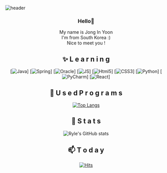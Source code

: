 <!--
**bellpp93/bellpp93** is a ✨ _special_ ✨ repository because its `README.md` (this file) appears on your GitHub profile.

Here are some ideas to get you started:

- 🔭 I’m currently working on ...
- 🌱 I’m currently learning ...
- 👯 I’m looking to collaborate on ...
- 🤔 I’m looking for help with ...
- 💬 Ask me about ...
- 📫 How to reach me: ...
- 😄 Pronouns: ...
- ⚡ Fun fact: ...
-->
![header](https://capsule-render.vercel.app/api?type=waving&color=auto&height=300&section=header&text=Ryle's%20CodeWolrd&fontSize=70)

<div align=center>

### Hello👋
  My name is Jong In Yoon<br>
  I'm from South Korea :)<br>
  Nice to meet you !

<div align=center>

  ## ✨ L e a r n i n g
  
  [![Java](https://img.shields.io/badge/Java-007396?style=flat-square&logo=Java&logoColor=white)]
  [![Spring](https://img.shields.io/badge/Spring-6DB33F?style=flat-square&logo=Spring&logoColor=white)]
  [![Oracle](https://img.shields.io/badge/Oracle-F80000?style=flat-square&logo=Oracle&logoColor=white)]
  [![JS](https://img.shields.io/badge/JavaScript-F7DF1E?style=flat-square&logo=JavaScript&logoColor=black)]
  [![Html5](https://img.shields.io/badge/Html-E34F26?style=flat-square&logo=Html5&logoColor=white)]
  [![CSS3](https://img.shields.io/badge/CSS-1572B6?style=flat-square&logo=CSS3&logoColor=white)]
  [![Python](https://img.shields.io/badge/Python-3776AB?style=flat-square&logo=Python&logoColor=white)]
  [![PyCharm](https://img.shields.io/badge/PyCharm-000000?style=flat-square&logo=PyCharm&logoColor=white)]
  [![React](https://img.shields.io/badge/React-#61DAFB?style=flat-square&logo=React&logoColor=black)]
  
<div align=center>
  
  ## 🔭 U s e d P r o g r a m s
  
  [![Top Langs](https://github-readme-stats.vercel.app/api/top-langs/?username=bellpp93&layout=compact&theme=material-palenight)](https://github.com/bellpp93/github-readme-stats)
  
<div align=center>
  
  ## 🌱 S t a t s
  
  ![Ryle's GitHub stats](https://github-readme-stats.vercel.app/api?username=bellpp93&show_icons=true&theme=material-palenight)
  
<div align=center>
  
  ## 📫 T o d a y
  
  [![Hits](https://hits.seeyoufarm.com/api/count/incr/badge.svg?url=https%3A%2F%2Fgithub.com%2Fbellpp93&count_bg=%23E03636&title_bg=%23555555&icon=&icon_color=%23E7E7E7&title=hits&edge_flat=false)](https://hits.seeyoufarm.com)
  
